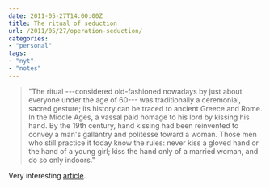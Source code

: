 ```yaml
---
date: 2011-05-27T14:00:00Z
title: The ritual of seduction
url: /2011/05/27/operation-seduction/
categories:
- "personal"
tags:
- "nyt"
- "notes"
---
```


> "The ritual ---considered old-fashioned nowadays by just about
everyone under the age of 60--- was traditionally a ceremonial, sacred
gesture; its history can be traced to ancient Greece and Rome. In the
Middle Ages, a vassal paid homage to his lord by kissing his hand. By
the 19th century, hand kissing had been reinvented to convey a man's
gallantry and politesse toward a woman. Those men who still practice it
today know the rules: never kiss a gloved hand or the hand of a young
girl; kiss the hand only of a married woman, and do so only indoors."

Very interesting
[article](http://tmagazine.blogs.nytimes.com/2011/05/17/operation-seduction/).

